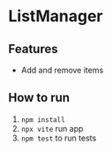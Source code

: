 # ListManager 

## Features
- Add and remove items

## How to run
1. `npm install`
2. `npx vite` run app
3. `npm test` to run tests
